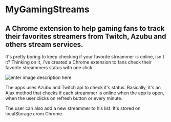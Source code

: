 # MyGamingStreams

A Chrome extension to help gaming fans to track their favorites streamers from Twitch, Azubu and others stream services.
------------------------------------------------------------------------
It's pretty boring to keep checking if your favorite streammer is online, isn't it? Thinking on it, i've created a Chrome extension to fans check their favorite streammers status with one click.

![enter image description here](https://4.bp.blogspot.com/--ogsK-MV__8/VuZBhKtML8I/AAAAAAAAppc/1gg6is1WUgIBCx9ifAEI3kpTJdjTIK-1g/s1600/status.jpg)

The apps uses Azubu and Twitch api to check it's status. Basically, it's an Ajax method that checks if each streammer is online when the app is open, when the user clicks on refresh button or every minute.

The user can also add a new streammer to his list. It's stored on localStorage crom Chrome.